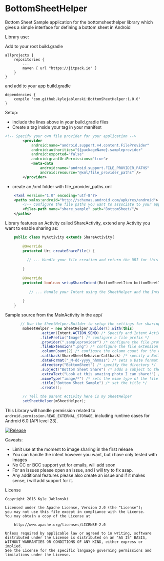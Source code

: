 # BottomSheetHelper
Bottom Sheet Sample application for the bottomsheethelper library which gives a simple interface for defining a bottom sheet in Android

Library use:

Add to your root build.gradle

	allprojects {
		repositories {
			...
			maven { url "https://jitpack.io" }
		}
	}
	
and add to your app build.gradle
	
	dependencies {
		compile 'com.github.kylejablonski:BottomSheetHelper:1.0.0'
	}
	
Setup:
* Include the lines above in your build.gradle files
* Create a <provider /> tag inside your <application /> tag in your manifest

```xml
<!-- Specify your own file provider for your application -->
        <provider
            android:name="android.support.v4.content.FileProvider"
            android:authorities="${packageName}.sampleprovider"
            android:exported="false"
            android:grantUriPermissions="true">
            <meta-data
                android:name="android.support.FILE_PROVIDER_PATHS"
                android:resource="@xml/file_provider_paths" />
        </provider>
```
* create an /xml folder with file_provider_paths.xml

```xml
    <?xml version="1.0" encoding="utf-8"?>
    <paths xmlns:android="http://schemas.android.com/apk/res/android">
        <!-- Configure the file paths you want to associate to your app -->
        <files-path name="share_sample" path="BottomSheet/"/>
    </paths>
```


Library features an Activity called ShareActivity, extend any Activity you want to enable sharing as:
	
```java
	public class MyActivity extends ShareActivity{
	
	    @Override
        protected Uri createShareFile() {
    
          // ... Handle your file creation and return the URI for this file
    
        }
	
	    @Override
        protected boolean setupShareIntent(BottomSheetItem bottomSheetItem, Uri fileToShare) {
        
           // ... Handle your Intent using the SheetHelper and the Intent class
        
        }
	}
```
Sample source from the MainActivity in the app/

```java
       // Use the SheetHelper.Builder to setup the settings for sharing
        mSheetHelper = new SheetHelper.Builder().with(this)
                .action(Intent.ACTION_SEND) /* Specify and Intent Action */
                .filePrefix("Image") /* configure a file prefix */
                .provider(".sampleprovider") /* configure the file provider name */
                .fileExtension(".png") /* configure the file extension */
                .columnCount(2) /* configure the column count for the grid adapter */
                .callback(ShareSheetBehaviorCallback) /* specify a BottomSheetBehavior.BottomSheetCallback */
                .dateFormat("_M-dd-yyyy_hhmmss") /* sets a Date format for saving the file */
                .directory("BottomSheet") /* specify the directory */
                .subject("Bottom Sheet Share") /* adds a subject to the share */
                .extraText("Look at this amazing photo I can share!") /* adds some extra text to share*/
                .mimeType("image/*") /* sets the mime type of the file to share */
                .title("Bottom Sheet Sample") /* set the title */
                .create();

        // Tell the parent Activity here is my SheetHelper
        setSheetHelper(mSheetHelper);
```

This Library will handle permission related to `android.permission.READ_EXTERNAL_STORAGE`, including runtime cases for Android 6.0 (API level 23).

[![Release](https://jitpack.io/v/kylejablonski/BottomSheetHelper.svg)](https://jitpack.io/#kylejablonski/BottomSheetHelper)

Caveats:
* Limit use at the moment to image sharing in the first release
* You can handle the intent however you want, but i have only tested with Images
* No CC or BCC support yet for emails, will add soon
* For an issues please open an issue, and i will try to fix asap.
* Any additional features please also create an issue and if it makes sense, i will add support for it.

License

    Copyright 2016 Kyle Jablonski

    Licensed under the Apache License, Version 2.0 (the "License");
    you may not use this file except in compliance with the License.
    You may obtain a copy of the License at

        http://www.apache.org/licenses/LICENSE-2.0

    Unless required by applicable law or agreed to in writing, software
    distributed under the License is distributed on an "AS IS" BASIS,
    WITHOUT WARRANTIES OR CONDITIONS OF ANY KIND, either express or implied.
    See the License for the specific language governing permissions and
    limitations under the License.
